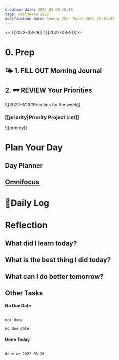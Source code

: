 ```yaml
---
creation date: 2022-03-20 15:16
tags: DailyNote 2022
modification date: Sunday 20th March 2022 15:16:52
---
```


<< [[2022-03-19]] | [[2022-03-21]]>>
# 0. Prep 
## 🌤 1. **FILL OUT** Morning Journal


## 2. 🕶 **REVIEW** Your Priorities
![[2022-W13#Priorities for the week]]
### [[priority|Priority Project List]] 
![[priority]]

# Plan Your Day
## Day Planner

## [Omnifocus](omnifocus:///forecast)

# 📓Daily Log

# Reflection
## What did I learn today?

## What is the best thing I did today?

## What can I do better tomorrow?



## Other Tasks

#### No Due Date

```tasks

not done

no due date

```

#### Done Today

```tasks

done on 2022-03-20

```



